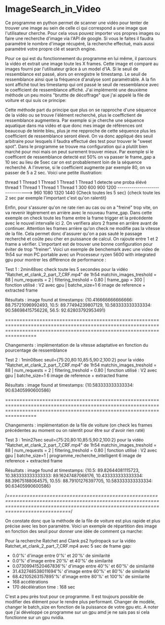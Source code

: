 # ImageSearch_in_Video
Ce programme en python permet de scanner une vidéo pour tenter de trouver une image au sein de celle ci qui correspond a une image que l'utilisateur cherche. Pour cela vous pouvez importer vos propres images ou faire une recherche d'image via l'API de google. Si vous le faites il faudra paramétré le nombre d'image récupéré, la recherche effectué, mais aussi paramétré votre propre clé et search engine.

Pour ce qui est du fonctionnement du programme en lui même, il parcours la vidéo et extrait une image toute les X frames. Cette image et comparé au images fourni par l'utilisateur grâce à un model d'IA. Si le seuil de ressemblance est passé, alors on enregistre le timestamp. Le seuil de ressemblance ainsi que la fréquence d'analyse sont paramétrable. A la fin sont affiché tout les timestamp qui ont passé le seuil de ressemblance avec le coefficient de ressemblance affiché.
J'ai implémenté une deuxième méthode un peu moins "bruttte de décoffrage" que j'ai appelé la file de voiture et qui suis ce principe:

Cette méthode part du principe que plus on se rapproche d'une séquence de la vidéo ou se trouve l'élément recherché, plus le coeffictient de ressemblance augmentera. Par exemple si je cherche une séquence aquatique dans ma vidéo et que donc mes image de références ont beaucoup de teinte bleu, plus je me repproche de cette séquence plus les coefficient de ressemblance seront élevé. On va donc appliqué des seuil arbitraire pour lesquels il faudra effectué des test pour trouver le "sweet spot". Dans le programme se trouve ma configuration qui a plutôt bien marché pour moi mais on peut surement trouver mieux. Par exemple si le coefficent de ressemblance detecté est 50% on va passer le frame_gap a 10 sec au lieu de 5sec car on est probablement loin de la séquence recherché. A l'inverse, si le coefficient augmente par exemple 80, on va passer de 5 a 2 sec. Voici une petite illustration:

thread 1   Thread 1	Thread 1	Thread 1       Thread 1 detecte une proba élévé	          thread 1   Thread 1	Thread 1	Thread 1
   300	      600 	   900		   1200		-------------------------------->	 	              960	      1080     1320		   1440
		{Check toutes les 5 sec}							{check toute les 2 sec par exemple
														              l'important c'est qu'on ralentit}

Enfin, pour s'assurer qu'on ne rate rien au cas ou on a "freiné" trop vite, on va revenir légèrement en arrière avec le nouveau frame_gap.
Dans cette exemple on check toute les frame entre la frame trigger et la précédente avec le nouvel intervalle ici 2. On verifiera alors 2 frame en arrière avant de continuer. Attention les frames arrière qu'on check ne modifie pas la vitesse de la file.
Cela permet donc d'assurer qu'on a pas sauté le passage recherché et coûte peu cher en puissance de calcul. On rajoute entre 1 et 2 frame a vérifier. L'important est de trouver une bonne configuration pour éviter de trop "freiner".
Voici un exemple de benchemark avec une video de 1h54 sur mon PC portable avec un Processeur ryzen 5600 with integrated gpu pour montrer les différence de performance : 

Test 1 : 2min48sec  check toute les 5 secondes pour la vidéo "Ratchet_et_clank_2_part_7_CRF.mp4" de 1h54
matchin_images_treshold = 88 | num_requests = 2 | filtering_treshold = 0.80 | frame_gap = 300 | fonction utilisé : V2 avec gpu | batche_size=1
6 image de reference + extracted frame

Résultats : image found at timestamps: {10.416666666666666: 88.75721096992493, 10.5: 89.77494239807129, 10.583333333333334: 90.58698415756226, 56.5: 92.62803792953491}

=============================================================================================================================================================================

Changements : implémentation de la vitesse adaptative en fonction du pourcentage de ressemblance

Test 2 : 1min08sec  seuil={75:20,80:10,85:5,90:2,100:2}  pour la vidéo "Ratchet_et_clank_2_part_7_CRF.mp4" de 1h54
matchin_images_treshold = 88 | num_requests = 2 | filtering_treshold = 0.80 | fonction utilisé : V2 avec gpu | batche_size=1 
6 image de reference + extracted frame

Résultats : image found at timestamps: {10.583333333333334: 90.63405990600586}

=============================================================================================================================================================================

Changements : implémentation de la file de voiture (on check les frames précédentes au moment ou on ralentit pour être sur d'avoir rien raté)

Test 3 : 1min27sec  seuil={75:20,80:10,85:5,90:2,100:2}  pour la vidéo "Ratchet_et_clank_2_part_7_CRF.mp4" de 1h54
matchin_images_treshold = 88 | num_requests = 2 | filtering_treshold = 0.80 | fonction utilisé : V2 avec gpu | batche_size=1 | programme_recherche_intelligent
6 image de reference + extracted frame

Résultats : image found at timestamps: {10.5: 89.82644081115723, 10.383333333333333: 89.16247487068176, 10.433333333333334: 88.39675188064575, 10.55: 88.79101276397705, 10.583333333333334: 90.63405990600586}

/*========================================================================================================================================================================================*/

On constate donc que la méthode de la file de voiture est plus rapide et plus précise avec les bon paramètre. Voici un exemple de répartition des image en fonction des seuil pour donner une idée de comment ça marche:

Pour la recherche Ratchet and Clank ps2 hydropack sur la vidéo Ratchet_et_clank_2_part_7_CRF.mp4 avec 5 sec de frame gap:

- 0.0'%' d'image entre 0'%' et 20'%' de similarité
- 0.0'%' d'image entre 20'%' et 40'%' de similarité
- 0.07309941520467836'%' d'image entre 40'%' et 60'%' de similarité
- 31.432748538011694'%' d'image entre 60'%' et 80'%' de similarité
- 68.42105263157895'%' d'image entre 80'%' et 100'%' de similarité
- 168 accélérations
- 170 décélération
time : 168 sec

C'est a peu près tout pour ce programme. Il est toujours possible de modifier des élément pour le rendre plus performant. Changer de modèle, changer le batch_size en fonction de la puissance de votre gpu etc. A noter que j'ai développé ce programme sur un gpu amd je ne sais pas si cela fonctionne sur un gpu nvidia.
